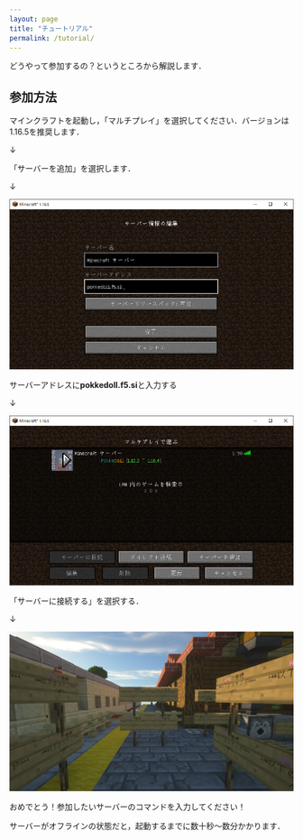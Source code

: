```yaml
---
layout: page
title: "チュートリアル"
permalink: /tutorial/
---
```


どうやって参加するの？というところから解説します．

## 参加方法

マインクラフトを起動し，「マルチプレイ」を選択してください．バージョンは1.16.5を推奨します．

↓

「サーバーを追加」を選択します．

↓

![IPアドレスを入力している画像](/assets/images/join.png)

サーバーアドレスに**pokkedoll.f5.si**と入力する

↓

![サーバーが追加された](/assets/images/create.png)

「サーバーに接続する」を選択する．

↓

![ログインした](/assets/images/login.png)

おめでとう！参加したいサーバーのコマンドを入力してください！

サーバーがオフラインの状態だと，起動するまでに数十秒～数分かかります．